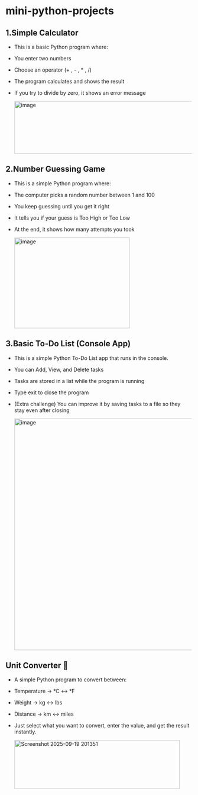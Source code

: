 # mini-python-projects
## 1.Simple Calculator
- This is a basic Python program where:
- You enter two numbers
- Choose an operator (+ , - , * , /)
- The program calculates and shows the result
- If you try to divide by zero, it shows an error message
  
  <img width="738" height="142" alt="image" src="https://github.com/user-attachments/assets/2d27b043-ab65-4ed7-b7a8-3a1e83cf49a4" />

## 2.Number Guessing Game
- This is a simple Python program where:
- The computer picks a random number between 1 and 100
- You keep guessing until you get it right
- It tells you if your guess is Too High or Too Low
- At the end, it shows how many attempts you took
  
  <img width="312" height="245" alt="image" src="https://github.com/user-attachments/assets/a9cc06ea-43ce-4eb6-85ae-52c2d6d42c40" />

## 3.Basic To-Do List (Console App)
- This is a simple Python To-Do List app that runs in the console.
- You can Add, View, and Delete tasks
- Tasks are stored in a list while the program is running
- Type exit to close the program
- (Extra challenge) You can improve it by saving tasks to a file so they stay even after closing
  
  <img width="565" height="626" alt="image" src="https://github.com/user-attachments/assets/8ec921a1-bc46-4761-80d4-645c15ea2275" />

## Unit Converter 🔄
- A simple Python program to convert between:
- Temperature → °C ↔ °F
- Weight → kg ↔ lbs
- Distance → km ↔ miles
- Just select what you want to convert, enter the value, and get the result instantly.
  
  <img width="447" height="132" alt="Screenshot 2025-09-19 201351" src="https://github.com/user-attachments/assets/64e3f77c-f4de-43ad-9d57-0aa9b51dd096" />

